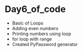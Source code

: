 # Day6_of_code

* Basic of Loops
* Adding even numbers
* Printing numbers using loop
* for loop with range
* Created PyPassword generator